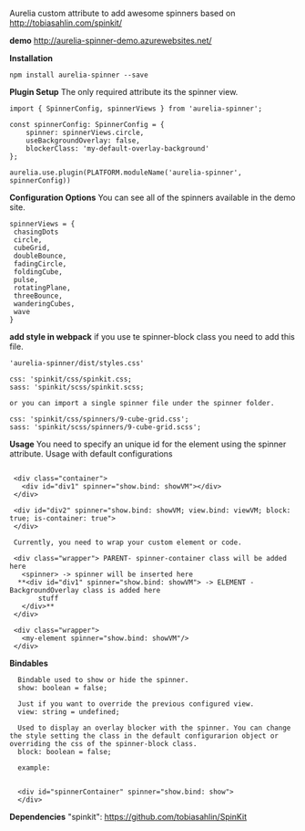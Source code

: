 Aurelia custom attribute to add awesome spinners based on http://tobiasahlin.com/spinkit/


**demo**
http://aurelia-spinner-demo.azurewebsites.net/

**Installation**

```npm install aurelia-spinner --save```

**Plugin Setup**
The only required attribute its the spinner view.

```
import { SpinnerConfig, spinnerViews } from 'aurelia-spinner';

const spinnerConfig: SpinnerConfig = {
    spinner: spinnerViews.circle,
    useBackgroundOverlay: false,
    blockerClass: 'my-default-overlay-background'
};
 
aurelia.use.plugin(PLATFORM.moduleName('aurelia-spinner', spinnerConfig))

 ```

 **Configuration Options**
You can see all of the spinners available in the demo site.

 ```
 spinnerViews = {
  chasingDots
  circle,
  cubeGrid,
  doubleBounce,
  fadingCircle,
  foldingCube,
  pulse,
  rotatingPlane,
  threeBounce,
  wanderingCubes,
  wave
}
 ```

**add style in webpack**
if you use te spinner-block class you need to add this file.
```
'aurelia-spinner/dist/styles.css'

css: 'spinkit/css/spinkit.css;
sass: 'spinkit/scss/spinkit.scss;

or you can import a single spinner file under the spinner folder.

css: 'spinkit/css/spinners/9-cube-grid.css';
sass: 'spinkit/scss/spinners/9-cube-grid.scss';
```

**Usage**
You need to specify an unique id for the element using the spinner attribute.
Usage with default configurations
 ```
   
  <div class="container">
    <div id="div1" spinner="show.bind: showVM"></div>
  </div>

  <div id="div2" spinner="show.bind: showVM; view.bind: viewVM; block: true; is-container: true">
  </div>
  
  Currently, you need to wrap your custom element or code.

  <div class="wrapper"> PARENT- spinner-container class will be added here
    <spinner> -> spinner will be inserted here  
   **<div id="div1" spinner="show.bind: showVM"> -> ELEMENT - BackgroundOverlay class is added here
        stuff          
    </div>**
  </div>

  <div class="wrapper">
    <my-element spinner="show.bind: showVM"/>
  </div>
  ```
  **Bindables**
```
  Bindable used to show or hide the spinner.
  show: boolean = false; 

  Just if you want to override the previous configured view.
  view: string = undefined;

  Used to display an overlay blocker with the spinner. You can change the style setting the class in the default configurarion object or overriding the css of the spinner-block class.
  block: boolean = false; 

  example: 
  
  
  <div id="spinnerContainer" spinner="show.bind: show">
  </div>

 ```
 

  **Dependencies**
  "spinkit": https://github.com/tobiasahlin/SpinKit
